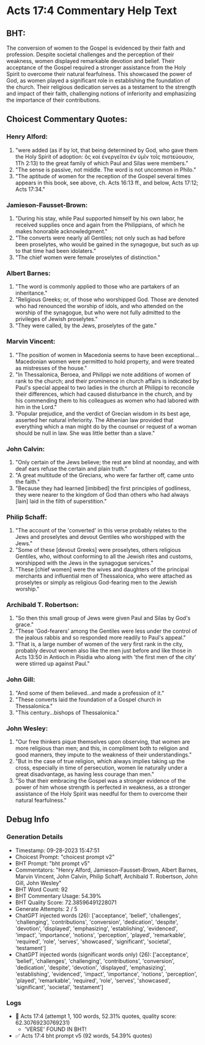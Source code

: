 # Acts 17:4 Commentary Help Text

## BHT:
The conversion of women to the Gospel is evidenced by their faith and profession. Despite societal challenges and the perception of their weakness, women displayed remarkable devotion and belief. Their acceptance of the Gospel required a stronger assistance from the Holy Spirit to overcome their natural fearfulness. This showcased the power of God, as women played a significant role in establishing the foundation of the church. Their religious dedication serves as a testament to the strength and impact of their faith, challenging notions of inferiority and emphasizing the importance of their contributions.

## Choicest Commentary Quotes:
### Henry Alford:
1. "were added (as if by lot, that being determined by God, who gave them the Holy Spirit of adoption: ὃς καὶ ἐνεργεῖται ἐν ὑμῖν τοῖς πιστεύουσιν, 1Th 2:13) to the great family of which Paul and Silas were members."
2. "The sense is passive, not middle. The word is not uncommon in Philo."
3. "The aptitude of women for the reception of the Gospel several times appears in this book, see above, ch. Acts 16:13 ff., and below, Acts 17:12; Acts 17:34."

### Jamieson-Fausset-Brown:
1. "During his stay, while Paul supported himself by his own labor, he received supplies once and again from the Philippians, of which he makes honorable acknowledgment."
2. "The converts were nearly all Gentiles; not only such as had before been proselytes, who would be gained in the synagogue, but such as up to that time had been idolaters."
3. "The chief women were female proselytes of distinction."

### Albert Barnes:
1. "The word is commonly applied to those who are partakers of an inheritance."
2. "Religious Greeks; or, of those who worshipped God. Those are denoted who had renounced the worship of idols, and who attended on the worship of the synagogue, but who were not fully admitted to the privileges of Jewish proselytes."
3. "They were called, by the Jews, proselytes of the gate."

### Marvin Vincent:
1. "The position of women in Macedonia seems to have been exceptional... Macedonian women were permitted to hold property, and were treated as mistresses of the house."
2. "In Thessalonica, Beroea, and Philippi we note additions of women of rank to the church; and their prominence in church affairs is indicated by Paul's special appeal to two ladies in the church at Philippi to reconcile their differences, which had caused disturbance in the church, and by his commending them to his colleagues as women who had labored with him in the Lord."
3. "Popular prejudice, and the verdict of Grecian wisdom in its best age, asserted her natural inferiority. The Athenian law provided that everything which a man might do by the counsel or request of a woman should be null in law. She was little better than a slave."

### John Calvin:
1. "Only certain of the Jews believe; the rest are blind at noonday, and with deaf ears refuse the certain and plain truth."
2. "A great multitude of the Grecians, who were far farther off, came unto the faith."
3. "Because they had learned [imbibed] the first principles of godliness, they were nearer to the kingdom of God than others who had always [lain] laid in the filth of superstition."

### Philip Schaff:
1. "The account of the 'converted' in this verse probably relates to the Jews and proselytes and devout Gentiles who worshipped with the Jews."
2. "Some of these [devout Greeks] were proselytes, others religious Gentiles, who, without conforming to all the Jewish rites and customs, worshipped with the Jews in the synagogue services."
3. "These [chief women] were the wives and daughters of the principal merchants and influential men of Thessalonica, who were attached as proselytes or simply as religious God-fearing men to the Jewish worship."

### Archibald T. Robertson:
1. "So then this small group of Jews were given Paul and Silas by God's grace."
2. "These 'God-fearers' among the Gentiles were less under the control of the jealous rabbis and so responded more readily to Paul's appeal."
3. "That is, a large number of women of the very first rank in the city, probably devout women also like the men just before and like those in Acts 13:50 in Antioch in Pisidia who along with 'the first men of the city' were stirred up against Paul."


### John Gill:
1. "And some of them believed...and made a profession of it."
2. "These converts laid the foundation of a Gospel church in Thessalonica."
3. "This century...bishops of Thessalonica."

### John Wesley:
1. "Our free thinkers pique themselves upon observing, that women are more religious than men; and this, in compliment both to religion and good manners, they impute to the weakness of their understandings."
2. "But in the case of true religion, which always implies taking up the cross, especially in time of persecution, women lie naturally under a great disadvantage, as having less courage than men."
3. "So that their embracing the Gospel was a stronger evidence of the power of him whose strength is perfected in weakness, as a stronger assistance of the Holy Spirit was needful for them to overcome their natural fearfulness."


## Debug Info
### Generation Details
- Timestamp: 09-28-2023 15:47:51
- Choicest Prompt: "choicest prompt v2"
- BHT Prompt: "bht prompt v5"
- Commentators: "Henry Alford, Jamieson-Fausset-Brown, Albert Barnes, Marvin Vincent, John Calvin, Philip Schaff, Archibald T. Robertson, John Gill, John Wesley"
- BHT Word Count: 92
- BHT Commentary Usage: 54.39%
- BHT Quality Score: 72.38596491228071
- Generate Attempts: 2 / 5
- ChatGPT injected words (26):
	['acceptance', 'belief', 'challenges', 'challenging', 'contributions', 'conversion', 'dedication', 'despite', 'devotion', 'displayed', 'emphasizing', 'establishing', 'evidenced', 'impact', 'importance', 'notions', 'perception', 'played', 'remarkable', 'required', 'role', 'serves', 'showcased', 'significant', 'societal', 'testament']
- ChatGPT injected words (significant words only) (26):
	['acceptance', 'belief', 'challenges', 'challenging', 'contributions', 'conversion', 'dedication', 'despite', 'devotion', 'displayed', 'emphasizing', 'establishing', 'evidenced', 'impact', 'importance', 'notions', 'perception', 'played', 'remarkable', 'required', 'role', 'serves', 'showcased', 'significant', 'societal', 'testament']

### Logs
- 🔄 Acts 17:4 (attempt 1, 100 words, 52.31% quotes, quality score: 62.30769230769231) 
	- 'VERSE' FOUND IN BHT!
- ✅ Acts 17:4 bht prompt v5 (92 words, 54.39% quotes)